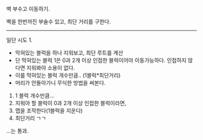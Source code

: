 벽 부수고 이동하기.

벽을 한번까진 부술수 있고, 최단 거리를 구한다.

----
일단 시도 1.

* 막혀있는 블럭을 하나 지워보고, 최단 루트를 계산
* 단 막혀있는 블럭 1은 0과 2개 이상 인접한 블럭이어야 이동가능하다. 인접하지 않다면 지워봐야 소용이 없다.
* 이를 막혀있는 블럭 개수만큼.. (1블럭*최단거리)
* 머리가 안돌아가니 무식한 방법을 써본다.

1. 1 블럭 개수만큼...
2. 지워야 할 블럭이 0과 2개 이상 인접한 블럭이라면,
3. 맵을 조작한다(1블럭을 지운다)
4. 최단거리 ㄱㄱ

...는 통과.




